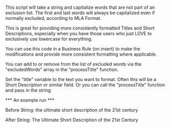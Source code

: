 This script will take a string and capitalize words that are not part of an exclusion list.
The first and last words will always be capitalized even if normally excluded, according to MLA Format.

This is great for providing more consistently formatted Titles and Short Descriptions, especially when you have those users who just LOVE to exclusively use lowercase for everything.

You can use this code in a Business Rule (on insert) to make the modifications and provide more consistent formatting where applicable.

You can add to or remove from the list of excluded words via the "excludedWords" array in the "processTitle" function.

Set the "title" variable to the text you want to format. Often this will be a Short Description or similar field. Or you can call the "processTitle" function and pass in the string

*** An example run ***

Before String:
the ultimate short description of the 21st century

After String:
The Ultimate Short Description of the 21st Century
